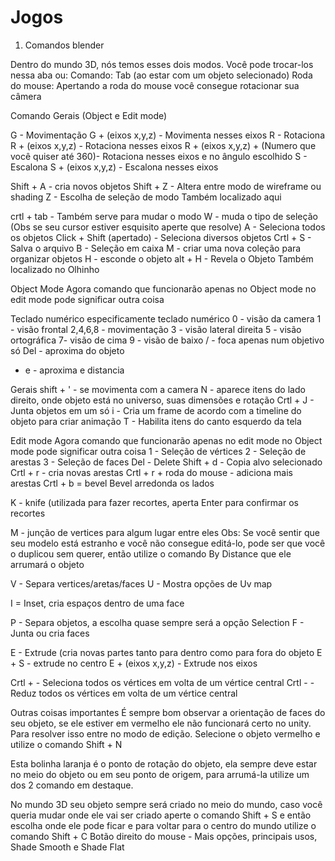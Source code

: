 # Jogos

1. Comandos blender

Dentro do mundo 3D, nós temos esses dois modos. Você pode trocar-los nessa aba ou: Comando: 
Tab (ao estar com um objeto selecionado)
Roda do mouse: Apertando a roda do mouse você consegue rotacionar sua câmera

Comando Gerais (Object e Edit mode)

G - Movimentação
G + (eixos x,y,z) - Movimenta nesses eixos
R - Rotaciona
R + (eixos x,y,z) - Rotaciona nesses eixos
R + (eixos x,y,z) + (Numero que você quiser até 360)- Rotaciona nesses eixos e no ângulo escolhido
S - Escalona
S + (eixos x,y,z) - Escalona nesses eixos

Shift + A - cria  novos objetos
Shift + Z - Altera entre modo de wireframe ou shading
Z - Escolha de seleção de modo
Também localizado aqui


crtl + tab - Também serve para mudar o modo
W - muda o tipo de seleção (Obs se seu cursor estiver esquisito aperte que resolve)
A - Seleciona todos os objetos
Click + Shift (apertado) - Seleciona diversos objetos
Crtl + S - Salva o arquivo
B - Seleção em caixa
M - criar uma nova coleção para organizar objetos
H - esconde o objeto
alt + H - Revela o Objeto
Também localizado no Olhinho

Object Mode
Agora comando que funcionarão apenas no Object mode no edit mode pode significar outra coisa

Teclado numérico especificamente
teclado numérico
0 - visão da camera
1 - visão frontal
2,4,6,8 - movimentação
3 - visão lateral direita
5 - visão ortográfica
7- visão de cima
9 - visão de baixo
/ - foca apenas num objetivo só
Del - aproxima do objeto
+ e - aproxima e distancia

Gerais
shift + ' - se movimenta com a camera
N - aparece itens do lado direito, onde objeto está no universo, suas dimensões e rotação
Crtl + J - Junta objetos em um só
i - Cria um frame de acordo com a timeline do objeto para criar animação
T - Habilita itens do canto esquerdo da tela

Edit mode
Agora comando que funcionarão apenas no edit mode no Object mode pode significar outra coisa
1 - Seleção de vértices
2 - Seleção de  arestas
3 - Seleção de faces
Del - Delete
Shift + d -  Copia alvo selecionado
Crtl + r - cria novas arestas
Crtl + r + roda do mouse - adiciona mais arestas
Crtl + b = bevel
Bevel arredonda os lados

K - knife (utilizada para fazer recortes, aperta Enter para confirmar os recortes

M - junção de vertices para algum lugar entre eles
Obs: Se você sentir que seu modelo está estranho e você não consegue editá-lo, pode ser que você o duplicou sem querer, então utilize o comando By Distance que ele arrumará o objeto

V - Separa vertices/aretas/faces
U - Mostra opções de Uv map

I = Inset, cria espaços dentro de uma face

P - Separa objetos, a escolha quase sempre será a opção Selection
F - Junta ou cria faces

E - Extrude (cria novas partes tanto para dentro como para fora do objeto
E + S - extrude no centro
E + (eixos x,y,z) - Extrude nos eixos

Crtl + - Seleciona todos os vértices em volta de um vértice central
Crtl - - Reduz todos os vértices em volta de um vértice central

Outras coisas importantes 
É sempre bom observar a orientação de faces do seu objeto, se ele estiver em vermelho ele não funcionará certo no unity. Para resolver isso entre no modo de edição. Selecione o objeto vermelho e utilize o comando
Shift + N

Esta bolinha laranja é o ponto de rotação do objeto, ela sempre deve estar no meio do objeto ou em seu ponto de origem, para arrumá-la utilize um dos 2 comando em destaque.

No mundo 3D seu objeto sempre será criado no meio do mundo, caso você queria mudar onde ele vai ser criado aperte o comando
Shift + S
e então escolha onde ele pode ficar
e para voltar para o centro do mundo utilize o comando
Shift + C
Botão direito do mouse - Mais opções, principais usos, Shade Smooth e Shade Flat
